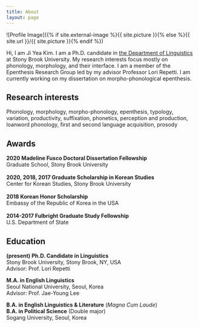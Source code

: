 ```yaml
---
title: About
layout: page
---
```

![Profile Image]({% if site.external-image %}{{ site.picture }}{% else %}{{ site.url }}/{{ site.picture }}{% endif %})

<p>Hi, I am Ji Yea Kim. I am a Ph.D. candidate in <a href="https://linguistics.stonybrook.edu/">the Department of Linguistics</a> at Stony Brook University. My research interests focus mostly on phonology, morphology, and their interface. I am a member of the Epenthesis Research Group led by my advisor Professor Lori Repetti. I am currently working on my dissertation on morpho-phonological epenthesis.</p>

<!---<p>I am doing research on phonology and morphology.</p>-->

<h2>Research interests</h2>
Phonology, morphology, morpho-phonology, epenthesis, typology, variation, productivity, suffixation, phonetics, perception and production, loanword phonology, first and second language acquisition, prosody

<h2>Awards</h2>

<b>2020 Madeline Fusco Doctoral Dissertation Fellowship</b><br>
Graduate School, Stony Brook University<br><br>
<b>2020, 2018, 2017 Graduate Scholarship in Korean Studies</b><br>
Center for Korean Studies, Stony Brook University<br><br>
<b>2018 Korean Honor Scholarship</b><br>
Embassy of the Republic of Korea in the USA<br><br>
<b>2014-2017 Fulbright Graduate Study Fellowship</b><br>
U.S. Department of State<br>


<h2>Education</h2>

<b>(present) Ph.D. Candidate in Linguistics</b><br>
Stony Brook University, Stony Brook, NY, USA<br>
Advisor: Prof. Lori Repetti<br>

<b>M.A. in English Linguistics</b><br>
Seoul National University, Seoul, Korea<br>
Advisor: Prof. Jae-Young Lee<br>

<b>B.A. in English Linguistics & Literature</b> (<i>Magna Cum Laude</i>)<br>
<b>B.A. in Political Science</b> (Double major)<br>
Sogang University, Seoul, Korea